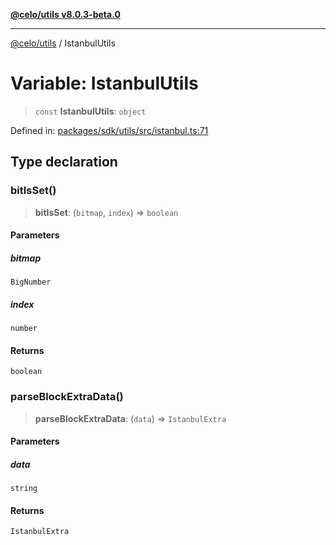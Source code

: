 [**@celo/utils v8.0.3-beta.0**](../README.md)

***

[@celo/utils](../README.md) / IstanbulUtils

# Variable: IstanbulUtils

> `const` **IstanbulUtils**: `object`

Defined in: [packages/sdk/utils/src/istanbul.ts:71](https://github.com/celo-org/developer-tooling/blob/master/packages/sdk/utils/src/istanbul.ts#L71)

## Type declaration

### bitIsSet()

> **bitIsSet**: (`bitmap`, `index`) => `boolean`

#### Parameters

##### bitmap

`BigNumber`

##### index

`number`

#### Returns

`boolean`

### parseBlockExtraData()

> **parseBlockExtraData**: (`data`) => `IstanbulExtra`

#### Parameters

##### data

`string`

#### Returns

`IstanbulExtra`
